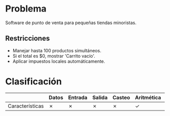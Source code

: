 # Problema

Software de punto de venta para pequeñas tiendas minoristas.

## Restricciones

- Manejar hasta 100 productos simultáneos.
- Si el total es $0, mostrar 'Carrito vacío'.
- Aplicar impuestos locales automáticamente.

# Clasificación
|  | Datos | Entrada | Salida | Casteo | Aritmética | Relacionales | Lógicos | Condicionales | Ciclo | Matrices | Funciones |
|----------|-------|---------|--------|--------|------------|--------------|---------|---------------|-------|----------|-------------|
| Características | ✗ | ✗ | ✗ | ✗ | ✓ | ✗ | ✗ | ✗ | ✓ | ✗ | ✗ |
